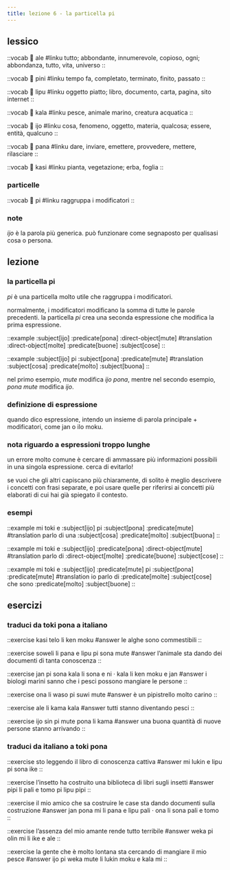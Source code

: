 ```yaml
---
title: lezione 6 - la particella pi 
---
```


## lessico
::vocab
󱤄 ale
#linku
tutto; abbondante, innumerevole, copioso, ogni; abbondanza, tutto, vita, universo
::

::vocab
󱥐 pini
#linku
tempo fa, completato, terminato, finito, passato
::

::vocab
󱤪 lipu
#linku
oggetto piatto; libro, documento, carta, pagina, sito internet
::

::vocab
󱤔 kala
#linku
pesce, animale marino, creatura acquatica
::

::vocab
󱤌 ijo
#linku
cosa, fenomeno, oggetto, materia, qualcosa; essere, entità, qualcuno
::

::vocab
󱥌 pana
#linku
dare, inviare, emettere, provvedere, mettere, rilasciare
::

::vocab
󱤗 kasi
#linku
pianta, vegetazione; erba, foglia
::

### particelle
::vocab
󱥍 pi
#linku
raggruppa i modificatori
::

### note
*ijo* è la parola più generica. può funzionare come segnaposto per qualisasi cosa o persona.

## lezione
### la particella pi
*pi* è una particella molto utile che raggruppa i modificatori.

normalmente, i modificatori modificano la somma di tutte le parole precedenti. la particella *pi* crea una seconda espressione che modifica la prima espressione.

::example
:subject[ijo] :predicate[pona] :direct-object[mute]
#translation
:direct-object[molte] :predicate[buone] :subject[cose]
::

::example
:subject[ijo] pi :subject[pona] :predicate[mute]
#translation
:subject[cosa] :predicate[molto] :subject[buona]
::

nel primo esempio, *mute* modifica *ijo pona*, mentre nel secondo esempio, *pona mute* modifica *ijo*.

### definizione di espressione
quando dico espressione, intendo un insieme di parola principale + modificatori, come jan o ilo moku.

### nota riguardo a espressioni troppo lunghe
un errore molto comune è cercare di ammassare più informazioni possibili in una singola espressione. cerca di evitarlo!

se vuoi che gli altri capiscano più chiaramente, di solito è meglio descrivere i concetti con frasi separate, e poi usare quelle per riferirsi ai concetti più elaborati di cui hai già spiegato il contesto.

### esempi
::example
mi toki e :subject[ijo] pi :subject[pona] :predicate[mute]
#translation
parlo di una :subject[cosa] :predicate[molto] :subject[buona]
::

::example
mi toki e :subject[ijo] :predicate[pona] :direct-object[mute]
#translation
parlo di :direct-object[molte] :predicate[buone] :subject[cose]
::

::example
mi toki e :subject[ijo] :predicate[mute] pi :subject[pona] :predicate[mute]
#translation
io parlo di :predicate[molte] :subject[cose] che sono :predicate[molto] :subject[buone]
::

## esercizi
### traduci da toki pona a italiano
::exercise
kasi telo li ken moku
#answer
le alghe sono commestibili
::

::exercise
soweli li pana e lipu pi sona mute
#answer
l’animale sta dando dei documenti di tanta conoscenza
::

::exercise
jan pi sona kala li sona e ni · kala li ken moku e jan
#answer
i biologi marini sanno che i pesci possono mangiare le persone
::

::exercise
ona li waso pi suwi mute
#answer
è un pipistrello molto carino
::

::exercise
ale li kama kala
#answer
tutti stanno diventando pesci
::

::exercise
ijo sin pi mute pona li kama
#answer
una buona quantità di nuove persone stanno arrivando
::

### traduci da italiano a toki pona
::exercise
sto leggendo il libro di conoscenza cattiva
#answer
mi lukin e lipu pi sona ike
::

::exercise
l’insetto ha costruito una biblioteca di libri sugli insetti
#answer
pipi li pali e tomo pi lipu pipi
::

::exercise
il mio amico che sa costruire le case sta dando documenti sulla costruzione
#answer
jan pona mi li pana e lipu pali · ona li sona pali e tomo
::

::exercise
l’assenza del mio amante rende tutto terribile
#answer
weka pi olin mi li ike e ale
::

::exercise
la gente che è molto lontana sta cercando di mangiare il mio pesce 
#answer
ijo pi weka mute li lukin moku e kala mi
::